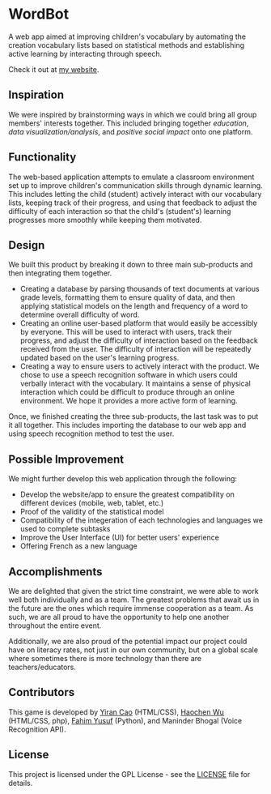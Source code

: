 # WordBot
A web app aimed at improving children's vocabulary by automating the creation vocabulary lists based on statistical methods and establishing active learning by interacting through speech.

Check it out at [my website](https://www.student.cs.uwaterloo.ca/~y267cao/WordBot-master/WordBot/index.shtml).

## Inspiration

We were inspired by brainstorming ways in which we could bring all group members' interests together. This included bringing together _education_, _data visualization/analysis_, and _positive social impact_ onto one platform.

## Functionality
The web-based application attempts to emulate a classroom environment set up to improve children's communication skills through dynamic learning. This includes letting the child (student) actively interact with our vocabulary lists, keeping track of their progress, and using that feedback to adjust the difficulty of each interaction so that the child's (student's) learning progresses more smoothly while keeping them motivated.

## Design
We built this product by breaking it down to three main sub-products and then integrating them together.

* Creating a database by parsing thousands of text documents at various grade levels, formatting them to ensure quality of data, and then applying statistical models on the length and frequency of a word to determine overall difficulty of word. 
* Creating an online user-based platform that would easily be accessibly by everyone. This will be used to interact with users, track their progress, and adjust the difficulty of interaction based on the feedback received from the user. The difficulty of interaction will be repeatedly updated based on the user's learning progress. 
* Creating a way to ensure users to actively interact with the product. We chose to use a speech recognition software in which users could verbally interact with the vocabulary. It maintains a sense of physical interaction which could be difficult to produce through an online environment. We hope it provides a more active form of learning. 

Once, we finished creating the three sub-products, the last task was to put it all together. This includes importing the database to our web app and using speech recognition method to test the user.


## Possible Improvement
We might further develop this web application through the following: 
* Develop the website/app to ensure the greatest compatibility on different devices (mobile, web, tablet, etc.)
* Proof of the validity of the statistical model
* Compatibility of the integeration of each technologies and languages we used to complete subtasks
* Improve the User Interface (UI) for better users' experience
* Offering French as a new language

## Accomplishments
We are delighted that given the strict time constraint, we were able to work well both individually and as a team. The greatest problems that await us in the future are the ones which require immense cooperation as a team. As such, we are all proud to have the opportunity to help one another throughout the entire event.

Additionally, we are also proud of the potential impact our project could have on literacy rates, not just in our own community, but on a global scale where sometimes there is more technology than there are teachers/educators.

## Contributors
This game is developed by [Yiran Cao](https://github.com/yiran0427) (HTML/CSS), [Haochen Wu](https://github.com/JasonWu1103) (HTML/CSS, php), [Fahim Yusuf](https://github.com/TinyThugTim) (Python), and Maninder Bhogal (Voice Recognition API). 

## License

This project is licensed under the GPL License - see the [LICENSE](LICENSE) file for details.
